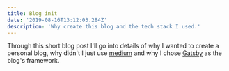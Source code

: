 ```yaml
---
title: Blog init
date: '2019-08-16T13:12:03.284Z'
description: 'Why create this blog and the tech stack I used.'
---
```


Through this short blog post I'll go into details of why I wanted to create a personal blog, why didn't I just use [medium](https://medium.com) and why I chose [Gatsby](https://gatsbyjs.org) as the blog's framework.
